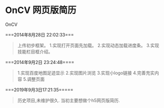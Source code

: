 OnCV  网页版简历
====

OnCV

===2014年8月28日 22:02:33===

>上传初步框架。
>1.实现打开页面先加载。
>2.实现动态加载进度条。
>3.实现技能栏目框介绍。

===2014年9月2日 23:24:48====
>1.实现百度地图足迹显示
>2.实现图片浏览
>3.实现小logo链接
>4.完善充实内容
>5.调整页面


===2019年9月3日17:21:35=====
>历史项目,未维护很久.
>当初主要想做个h5网页版简历.
